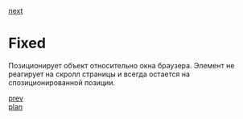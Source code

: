 <a href="06.md">next</a>

<h1>Fixed</h1>

<div>
Позиционирует объект относительно окна браузера.
Элемент не реагирует на скролл страницы и всегда остается на спозиционированной позиции.
</div>

<a href="04.md">prev</a>
<br/>
<a href="00.md">plan</a>
